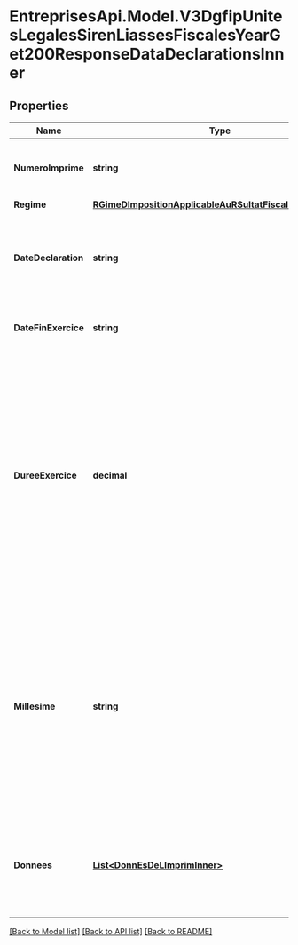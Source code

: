 # EntreprisesApi.Model.V3DgfipUnitesLegalesSirenLiassesFiscalesYearGet200ResponseDataDeclarationsInner

## Properties

Name | Type | Description | Notes
------------ | ------------- | ------------- | -------------
**NumeroImprime** | **string** | Numéro du formulaire de la liasse fiscale souscrit par l’unité légale. | 
**Regime** | [**RGimeDImpositionApplicableAuRSultatFiscalDeLUnitLGale**](RGimeDImpositionApplicableAuRSultatFiscalDeLUnitLGale.md) |  | 
**DateDeclaration** | **string** |  - Si télédéclaration : date de saisie   - Si dépôt papier : date de réception par les Services des Impôts des Entreprises | 
**DateFinExercice** | **string** | Équivalent à la date de fin de la période d&#39;imposition | 
**DureeExercice** | **decimal** | Durée de l’exercice fiscal calculée à partir des dates de début et de fin de la période d’imposition déclarées sur la déclaration souscrite par l&#39;unité légale.     Généralement cette valeur est de 365 jours, mais parfois 180 jours. Il y a une obligation fiscale déclarative au 31/12 de chaque année même s’il s’agit d’un dépôt provisoire. | 
**Millesime** | **string** | Code composé de 6 caractères:   - 4 caractères correspondant à l&#39;année de création ou modification du formulaire. Les valeurs possibles vont de 2006 à l&#39;année courante dès avril, l&#39;année précédente sinon.   - 2 caractères correspondant au numéro de version du formulaire, commençant à 01 | 
**Donnees** | [**List&lt;DonnEsDeLImprimInner&gt;**](DonnEsDeLImprimInner.md) | Chaque entrée du tableau correspondant à couple code / valeur, spécifique au numéro d&#39;imprimé référencé à la clé &#x60;numero_imprime&#x60; | 

[[Back to Model list]](../README.md#documentation-for-models) [[Back to API list]](../README.md#documentation-for-api-endpoints) [[Back to README]](../README.md)

